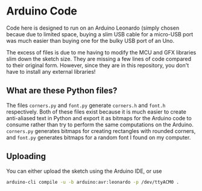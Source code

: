 # Arduino Code

Code here is designed to run on an Arduino Leonardo (simply chosen becaue due to limited space, buying a slim USB cable for a micro-USB port was much easier than buying one for the bulky USB port of an Uno.

The excess of files is due to me having to modify the MCU and GFX libraries slim down the sketch size. They are missing a few lines of code compared to their original form. However, since they are in this repository, you don't have to install any external libraries!

## What are these Python files?

The files `corners.py` and `font.py` generate `corners.h` and `font.h` respectively. Both of these files exist because it is much easier to create anti-aliased text in Python and export it as bitmaps for the Arduino code to consume rather than try to perform the same computations on the Arduino. `corners.py` generates bitmaps for creating rectangles with rounded corners, and `font.py` generates bitmaps for a random font I found on my computer.

## Uploading

You can either upload the sketch using the Arduino IDE, or use

```bash
arduino-cli compile -u -b arduino:avr:leonardo -p /dev/ttyACM0 .
```
